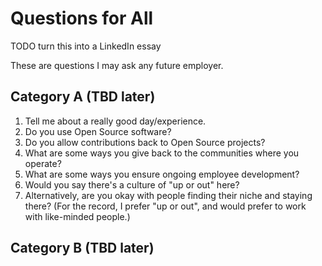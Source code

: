 # Questions for All

TODO turn this into a LinkedIn essay

These are questions I may ask any future employer.

## Category A (TBD later)

1. Tell me about a really good day/experience.
1. Do you use Open Source software?
 1. Do you allow contributions back to Open Source projects?
1. What are some ways you give back to the communities where you operate?
1. What are some ways you ensure ongoing employee development?
1. Would you say there's a culture of "up or out" here?
 1. Alternatively, are you okay with people finding their niche and staying there? (For the record, I prefer "up or out", and would prefer to work with like-minded people.)



## Category B (TBD later)



